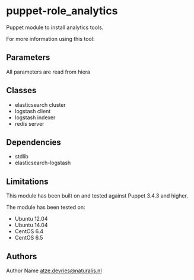 puppet-role_analytics
===================

Puppet module to install analytics tools.

For more information using this tool:

Parameters
-------------
All parameters are read from hiera

Classes
-------------
- elasticsearch cluster
- logstash client
- logstash indexer
- redis server

Dependencies
-------------
- stdlib
- elasticsearch-logstash

Limitations
-------------
This module has been built on and tested against Puppet 3.4.3 and higher.

The module has been tested on:
- Ubuntu 12.04
- Ubuntu 14.04
- CentOS 6.4
- CentOS 6.5

Authors
-------------
Author Name <atze.devries@naturalis.nl>
